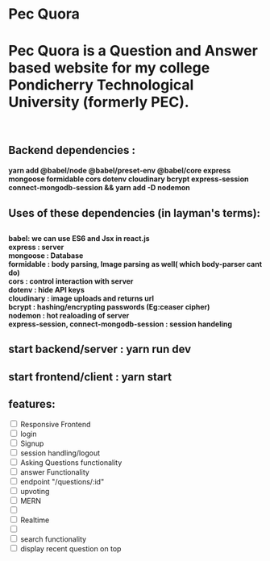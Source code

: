 <h1> Pec Quora </h1>
<h1> Pec Quora is a Question and Answer based website for my college Pondicherry Technological University (formerly PEC). </h1>
<br>
<h2> Backend dependencies : </h3>
<h4> yarn add @babel/node @babel/preset-env @babel/core express mongoose formidable cors dotenv cloudinary bcrypt express-session connect-mongodb-session && yarn add -D nodemon </h4>

<h2> Uses of these dependencies (in layman's terms):<h2>
     <h4>babel: we can use ES6 and Jsx in react.js <br />
     express : server <br />
     mongoose : Database <br />
     formidable : body parsing, Image parsing as well( which body-parser cant do)<br />
     cors : control interaction with server <br />
     dotenv : hide API keys <br />
     cloudinary : image uploads and returns url <br />
     bcrypt : hashing/encrypting passwords (Eg:ceaser cipher) <br />
     nodemon : hot realoading of server <br />
     express-session, connect-mongodb-session : session handeling </h4>

 <h2> start backend/server : yarn run dev <h2>
 
 <h2> start frontend/client : yarn start <h2>

<h2> features: </h2>
<form action="/action_page.php">
  <input type="checkbox" id="vehicle1" name="vehicle1" value="Bike">
  <label for="vehicle1">Responsive Frontend</label><br>

  <input type="checkbox" id="vehicle2" name="vehicle2" value="Car">
  <label for="vehicle2"> login</label><br>

  <input type="checkbox" id="vehicle2" name="vehicle2" value="Car">
  <label for="vehicle2"> Signup</label><br>

  <input type="checkbox" id="vehicle2" name="vehicle2" value="Car">
  <label for="vehicle2"> session handling/logout</label><br>

  <input type="checkbox" id="vehicle2" name="vehicle2" value="Car">
  <label for="vehicle2"> Asking Questions functionality</label><br>

  <input type="checkbox" id="vehicle3" name="vehicle3" value="Boat">
  <label for="vehicle3"> answer Functionality</label><br>

  <input type="checkbox" id="vehicle2" name="vehicle2" value="Car">
  <label for="vehicle2"> endpoint "/questions/:id"</label><br>

  <input type="checkbox" id="vehicle2" name="vehicle2" value="Car">
  <label for="vehicle2"> upvoting</label><br>

  <input type="checkbox" id="vehicle2" name="vehicle2" value="Car">
  <label for="vehicle2"> MERN</label><br>

  <input type="checkbox" id="vehicle2" name="vehicle2" value="Car">
  <label for="vehicle2"> </label><br>

  <input type="checkbox" id="vehicle2" name="vehicle2" value="Car">
  <label for="vehicle2"> Realtime </label><br>

  <input type="checkbox" id="vehicle2" name="vehicle2" value="Car">
  <label for="vehicle2"> </label><br>

  <input type="checkbox" id="vehicle2" name="vehicle2" value="Car">
  <label for="vehicle2"> search functionality</label><br>
  
  <input type="checkbox" id="vehicle2" name="vehicle2" value="Car">
  <label for="vehicle2"> display recent question on top</label><br>
</form>
